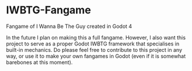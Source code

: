 # IWBTG-Fangame
Fangame of I Wanna Be The Guy created in Godot 4

In the future I plan on making this a full fangame. However, I also want this project to serve as a proper Godot IWBTG framework that specialises in built-in mechanics.
Do please feel free to contribute to this project in any way, or use it to make your own fangames in Godot (even if it is somewhat barebones at this moment).
